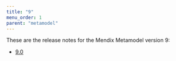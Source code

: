 ```yaml
---
title: "9"
menu_order: 1
parent: "metamodel" 
---
```


These are the release notes for the Mendix Metamodel version 9:

* [9.0](metamodel-9.0)
